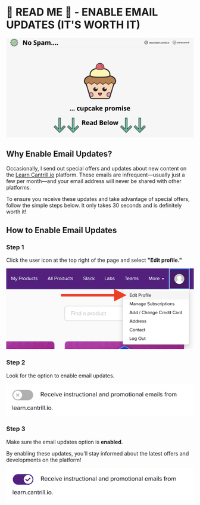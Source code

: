 # 🚨 READ ME 🚨 - ENABLE EMAIL UPDATES (IT'S WORTH IT)

![alt text](./Images/image-1.png)

## Why Enable Email Updates?

Occasionally, I send out special offers and updates about new content on the [Learn Cantrill.io](https://learn.cantrill.io) platform. These emails are infrequent—usually just a few per month—and your email address will never be shared with other platforms.

To ensure you receive these updates and take advantage of special offers, follow the simple steps below. It only takes 30 seconds and is definitely worth it!

## How to Enable Email Updates

### Step 1

Click the user icon at the top right of the page and select **"Edit profile."**

![alt text](./Images/image-2.png)

### Step 2

Look for the option to enable email updates.

![alt text](./Images/image-3.png)

### Step 3

Make sure the email updates option is **enabled**.

By enabling these updates, you'll stay informed about the latest offers and developments on the platform!

![alt text](./Images/image-4.png)
